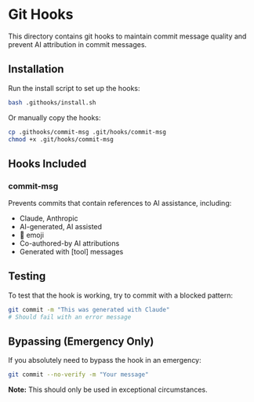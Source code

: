 # Git Hooks

This directory contains git hooks to maintain commit message quality and prevent AI attribution in commit messages.

## Installation

Run the install script to set up the hooks:

```bash
bash .githooks/install.sh
```

Or manually copy the hooks:

```bash
cp .githooks/commit-msg .git/hooks/commit-msg
chmod +x .git/hooks/commit-msg
```

## Hooks Included

### commit-msg
Prevents commits that contain references to AI assistance, including:
- Claude, Anthropic
- AI-generated, AI assisted
- 🤖 emoji
- Co-authored-by AI attributions
- Generated with [tool] messages

## Testing

To test that the hook is working, try to commit with a blocked pattern:

```bash
git commit -m "This was generated with Claude"
# Should fail with an error message
```

## Bypassing (Emergency Only)

If you absolutely need to bypass the hook in an emergency:

```bash
git commit --no-verify -m "Your message"
```

**Note:** This should only be used in exceptional circumstances.